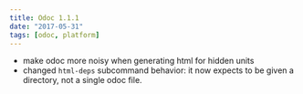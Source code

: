 ```yaml
---
title: Odoc 1.1.1
date: "2017-05-31"
tags: [odoc, platform]
---
```


- make odoc more noisy when generating html for hidden units
- changed `html-deps` subcommand behavior: it now expects to be given a
  directory, not a single odoc file.
